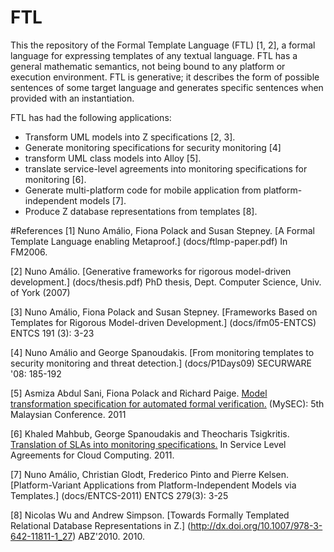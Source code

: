 # FTL
This the repository of the Formal Template Language (FTL) [1, 2], a formal language for expressing templates of any textual language. FTL has a general mathematic semantics, not being bound to any platform or execution environment. FTL is generative; it describes the form of possible sentences of some target language and generates specific sentences when provided with an instantiation.

FTL has had the following applications:

* Transform UML models into Z specifications [2, 3].
* Generate monitoring specifications for security monitoring [4]
* transform UML class models into Alloy [5].
* translate service-level agreements into monitoring specifications for monitoring [6].
* Generate multi-platform code for mobile application from platform-independent models [7].
* Produce Z database representations from templates [8].

#References
[1] Nuno Amálio, Fiona Polack and Susan Stepney. [A Formal Template Language enabling Metaproof.] (docs/ftlmp-paper.pdf)
In FM2006.

[2] Nuno Amálio. [Generative frameworks for rigorous model-driven development.] (docs/thesis.pdf) PhD
thesis, Dept. Computer Science, Univ. of York (2007)

[3] Nuno Amálio, Fiona Polack and Susan Stepney. [Frameworks Based on Templates
for Rigorous Model-driven Development.] (docs/ifm05-ENTCS) ENTCS 191 (3): 3-23

[4] Nuno Amálio and George Spanoudakis. [From monitoring templates to
security monitoring and threat detection.] (docs/P1Days09) SECURWARE '08: 185-192

[5] Asmiza Abdul Sani, Fiona Polack and Richard Paige.
[Model transformation specification for automated formal verification.](http://dx.doi.org/10.1109/MySEC.2011.6140647)  (MySEC): 5th Malaysian Conference. 2011

[6] Khaled Mahbub, George Spanoudakis and Theocharis Tsigkritis.
[Translation of SLAs into monitoring specifications.](http://dx.doi.org/10.1007/978-1-4614-1614-2_6)
In Service Level Agreements for Cloud Computing. 2011.

[7] Nuno Amálio, Christian Glodt, Frederico Pinto and Pierre Kelsen. [Platform-Variant Applications from Platform-Independent Models via Templates.] (docs/ENTCS-2011) ENTCS 279(3): 3-25

[8] Nicolas Wu and Andrew Simpson. [Towards Formally Templated Relational Database Representations in Z.]
(http://dx.doi.org/10.1007/978-3-642-11811-1_27)
ABZ'2010. 2010.
